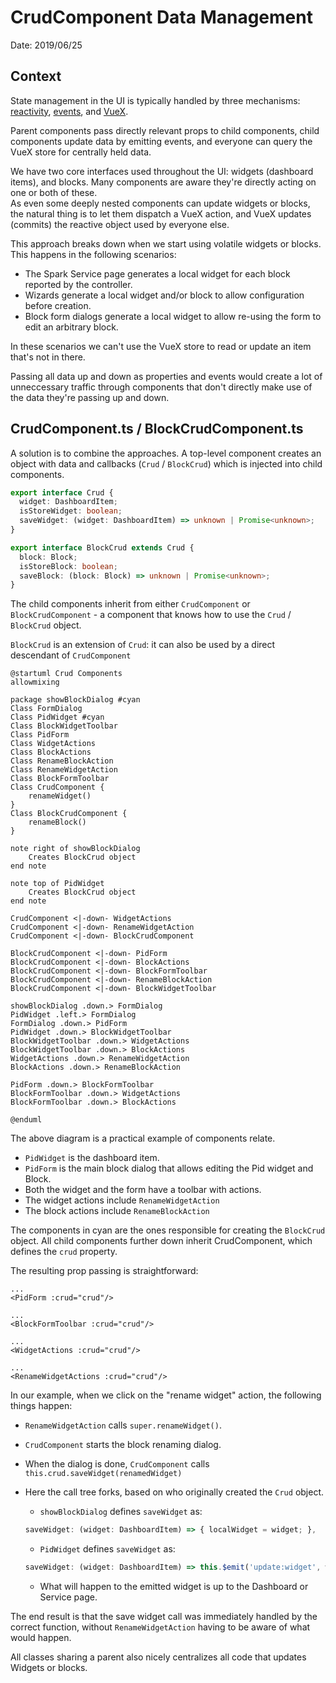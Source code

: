 # CrudComponent Data Management

Date: 2019/06/25

## Context

State management in the UI is typically handled by three mechanisms: [reactivity](https://vuejs.org/v2/guide/reactivity.html), [events](https://vuejs.org/v2/guide/events.html), and [VueX](https://vuex.vuejs.org/guide/).

Parent components pass directly relevant props to child components, child components update data by emitting events, and everyone can query the VueX store for centrally held data.

We have two core interfaces used throughout the UI: widgets (dashboard items), and blocks.
Many components are aware they're directly acting on one or both of these.
<br> As even some deeply nested components can update widgets or blocks, the natural thing is to let them dispatch a VueX action, and VueX updates (commits) the reactive object used by everyone else.

This approach breaks down when we start using volatile widgets or blocks. This happens in the following scenarios:

- The Spark Service page generates a local widget for each block reported by the controller.
- Wizards generate a local widget and/or block to allow configuration before creation.
- Block form dialogs generate a local widget to allow re-using the form to edit an arbitrary block.

In these scenarios we can't use the VueX store to read or update an item that's not in there.

Passing all data up and down as properties and events would create a lot of unneccessary traffic through components that don't directly make use of the data they're passing up and down.

## CrudComponent.ts / BlockCrudComponent.ts

A solution is to combine the approaches. A top-level component creates an object with data and callbacks (`Crud` / `BlockCrud`) which is injected into child components.

```typescript
export interface Crud {
  widget: DashboardItem;
  isStoreWidget: boolean;
  saveWidget: (widget: DashboardItem) => unknown | Promise<unknown>;
}

export interface BlockCrud extends Crud {
  block: Block;
  isStoreBlock: boolean;
  saveBlock: (block: Block) => unknown | Promise<unknown>;
}
```

The child components inherit from either `CrudComponent` or `BlockCrudComponent` - a component that knows how to use the `Crud` / `BlockCrud` object.

`BlockCrud` is an extension of `Crud`: it can also be used by a direct descendant of `CrudComponent`

```plantuml
@startuml Crud Components
allowmixing

package showBlockDialog #cyan
Class FormDialog
Class PidWidget #cyan
Class BlockWidgetToolbar
Class PidForm
Class WidgetActions
Class BlockActions
Class RenameBlockAction
Class RenameWidgetAction
Class BlockFormToolbar
Class CrudComponent {
    renameWidget()
}
Class BlockCrudComponent {
    renameBlock()
}

note right of showBlockDialog
    Creates BlockCrud object
end note

note top of PidWidget
    Creates BlockCrud object
end note

CrudComponent <|-down- WidgetActions
CrudComponent <|-down- RenameWidgetAction
CrudComponent <|-down- BlockCrudComponent

BlockCrudComponent <|-down- PidForm
BlockCrudComponent <|-down- BlockActions
BlockCrudComponent <|-down- BlockFormToolbar
BlockCrudComponent <|-down- RenameBlockAction
BlockCrudComponent <|-down- BlockWidgetToolbar

showBlockDialog .down.> FormDialog
PidWidget .left.> FormDialog
FormDialog .down.> PidForm
PidWidget .down.> BlockWidgetToolbar
BlockWidgetToolbar .down.> WidgetActions
BlockWidgetToolbar .down.> BlockActions
WidgetActions .down.> RenameWidgetAction
BlockActions .down.> RenameBlockAction

PidForm .down.> BlockFormToolbar
BlockFormToolbar .down.> WidgetActions
BlockFormToolbar .down.> BlockActions

@enduml
```

The above diagram is a practical example of components relate.

- `PidWidget` is the dashboard item.
- `PidForm` is the main block dialog that allows editing the Pid widget and Block.
- Both the widget and the form have a toolbar with actions.
- The widget actions include `RenameWidgetAction`
- The block actions include `RenameBlockAction`

The components in cyan are the ones responsible for creating the `BlockCrud` object. All child components further down inherit CrudComponent, which defines the `crud` property.

The resulting prop passing is straightforward:

```vue
...
<PidForm :crud="crud"/>
```

```vue
...
<BlockFormToolbar :crud="crud"/>
```

```vue
...
<WidgetActions :crud="crud"/>
```

```vue
...
<RenameWidgetActions :crud="crud"/>
```

In our example, when we click on the "rename widget" action, the following things happen:

- `RenameWidgetAction` calls `super.renameWidget()`.
- `CrudComponent` starts the block renaming dialog.
- When the dialog is done, `CrudComponent` calls `this.crud.saveWidget(renamedWidget)`
- Here the call tree forks, based on who originally created the `Crud` object.
  - `showBlockDialog` defines `saveWidget` as:

  ```typescript
  saveWidget: (widget: DashboardItem) => { localWidget = widget; },
  ```

  - `PidWidget` defines `saveWidget` as:

  ```typescript
  saveWidget: (widget: DashboardItem) => this.$emit('update:widget', widget),
  ```

  - What will happen to the emitted widget is up to the Dashboard or Service page.

The end result is that the save widget call was immediately handled by the correct function, without `RenameWidgetAction` having to be aware of what would happen.

All classes sharing a parent also nicely centralizes all code that updates Widgets or blocks.
